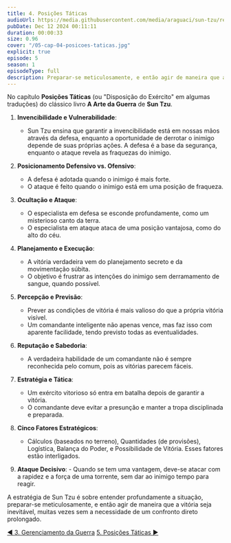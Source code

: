 ```yaml
---
title: 4. Posições Táticas
audioUrl: https://media.githubusercontent.com/media/araguaci/sun-tzu/refs/heads/main/public/audio/05-cap-04-posicoes-taticas.mp3
pubDate: Dec 12 2024 00:11:11
duration: 00:00:33
size: 0.96
cover: "/05-cap-04-posicoes-taticas.jpg"
explicit: true
episode: 5
season: 1
episodeType: full
description: Preparar-se meticulosamente, e então agir de maneira que a vitória seja inevitável.
---
```


No capítulo **Posições Táticas** (ou "Disposição do Exército" em algumas traduções) do clássico livro **A Arte da Guerra** de **Sun Tzu**. 

  1. **Invencibilidade e Vulnerabilidade**: 
     - Sun Tzu ensina que garantir a invencibilidade está em nossas mãos através da defesa, enquanto a oportunidade de derrotar o inimigo depende de suas próprias ações. A defesa é a base da segurança, enquanto o ataque revela as fraquezas do inimigo.

  2. **Posicionamento Defensivo vs. Ofensivo**: 
      - A defesa é adotada quando o inimigo é mais forte.
      - O ataque é feito quando o inimigo está em uma posição de fraqueza.

  3. **Ocultação e Ataque**: 
     - O especialista em defesa se esconde profundamente, como um misterioso canto da terra.
     - O especialista em ataque ataca de uma posição vantajosa, como do alto do céu.

  4. **Planejamento e Execução**: 
     - A vitória verdadeira vem do planejamento secreto e da movimentação súbita.
     - O objetivo é frustrar as intenções do inimigo sem derramamento de sangue, quando possível.

  5. **Percepção e Previsão**: 
     - Prever as condições de vitória é mais valioso do que a própria vitória visível.
     - Um comandante inteligente não apenas vence, mas faz isso com aparente facilidade, tendo previsto todas as eventualidades.

  6. **Reputação e Sabedoria**: 
     - A verdadeira habilidade de um comandante não é sempre reconhecida pelo comum, pois as vitórias parecem fáceis.

  7. **Estratégia e Tática**: 
     - Um exército vitorioso só entra em batalha depois de garantir a vitória.
     - O comandante deve evitar a presunção e manter a tropa disciplinada e preparada.

  8. **Cinco Fatores Estratégicos**: 
     - Cálculos (baseados no terreno), Quantidades (de provisões), Logística, Balança do Poder, e Possibilidade de Vitória. Esses fatores estão interligados.

  9.  **Ataque Decisivo**: 
     - Quando se tem uma vantagem, deve-se atacar com a rapidez e a força de uma torrente, sem dar ao inimigo tempo para reagir.


A estratégia de Sun Tzu é sobre entender profundamente a situação, preparar-se meticulosamente, e então agir de maneira que a vitória seja inevitável, muitas vezes sem a necessidade de um confronto direto prolongado.

<div class="text-center mt-16">
  <a class="btn btn-accent mt-9" href="/episode/post04">◀️ 3. Gerenciamento da Guerra</a>
  <a class="btn btn-accent mt-9" href="/episode/post06">5. Posições Táticas ▶️</a>
</div>